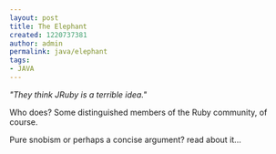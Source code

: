 ```yaml
---
layout: post
title: The Elephant
created: 1220737381
author: admin
permalink: java/elephant
tags:
- JAVA
---
```

<p><em>&quot;They think JRuby is a terrible idea.&quot;</em></p><p>Who does? Some distinguished members of the Ruby community, of course.</p><p>Pure snobism or perhaps a concise argument? read about it...</p>
